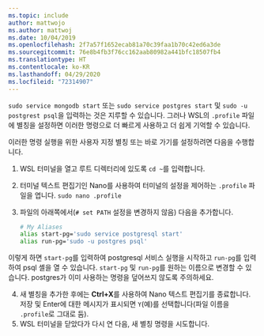 ```yaml
---
ms.topic: include
author: mattwojo
ms.author: mattwoj
ms.date: 10/04/2019
ms.openlocfilehash: 2f7a57f1652ecab81a70c39faa1b70c42ed6a3de
ms.sourcegitcommit: 76e8b4fb3f76cc162aab80982a441bfc18507fb4
ms.translationtype: HT
ms.contentlocale: ko-KR
ms.lasthandoff: 04/29/2020
ms.locfileid: "72314907"
---
```

`sudo service mongodb start` 또는 `sudo service postgres start` 및 `sudo -u postgrest psql`을 입력하는 것은 지루할 수 있습니다.  그러나 WSL의 `.profile` 파일에 별칭을 설정하면 이러한 명령으로 더 빠르게 사용하고 더 쉽게 기억할 수 있습니다. 

이러한 명령 실행을 위한 사용자 지정 별칭 또는 바로 가기를 설정하려면 다음을 수행합니다.

1. WSL 터미널을 열고 루트 디렉터리에 있도록 `cd ~`를 입력합니다.
2. 터미널 텍스트 편집기인 Nano를 사용하여 터미널의 설정을 제어하는 `.profile` 파일을 엽니다. `sudo nano .profile`
3. 파일의 아래쪽에서(`# set PATH` 설정을 변경하지 않음) 다음을 추가합니다.

    ```bash
    # My Aliases
    alias start-pg='sudo service postgresql start'
    alias run-pg='sudo -u postgres psql'
    ```

이렇게 하면 `start-pg`를 입력하여 postgresql 서비스 실행을 시작하고 `run-pg`를 입력하여 psql 셸을 열 수 있습니다. `start-pg` 및 `run-pg`를 원하는 이름으로 변경할 수 있습니다. postgres가 이미 사용하는 명령을 덮어쓰지 않도록 주의하세요.

4. 새 별칭을 추가한 후에는 **Ctrl+X**를 사용하여 Nano 텍스트 편집기를 종료합니다. 저장 및 Enter에 대한 메시지가 표시되면 `Y`(예)를 선택합니다(파일 이름을 `.profile`로 그대로 둠).
5. WSL 터미널을 닫았다가 다시 연 다음, 새 별칭 명령을 시도합니다.
